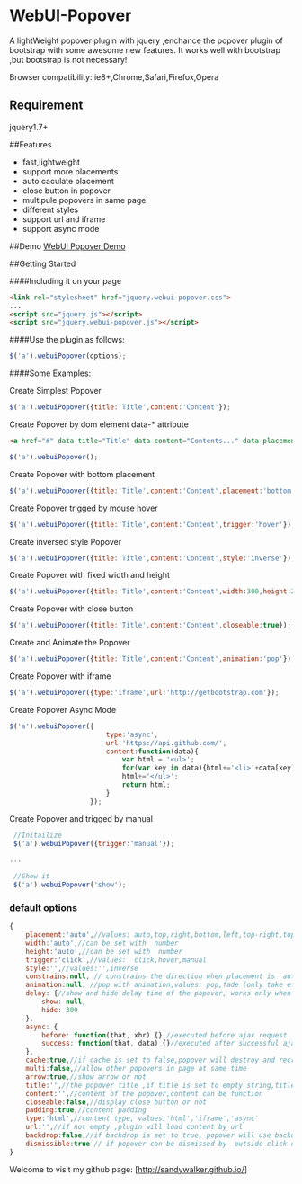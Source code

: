 WebUI-Popover
=============

A lightWeight popover plugin with jquery ,enchance the  popover plugin of bootstrap with some awesome new features. It works well with bootstrap ,but bootstrap is not necessary!


Browser compatibility: ie8+,Chrome,Safari,Firefox,Opera

## Requirement

jquery1.7+

##Features
* fast,lightweight
* support more placements
* auto caculate placement
* close button in popover
* multipule popovers in same page
* different styles
* support url and iframe
* support async mode

##Demo
[WebUI Popover Demo](http://sandywalker.github.io/webui-popover/demo/)

##Getting Started

####Including it on your page
```html
<link rel="stylesheet" href="jquery.webui-popover.css">
...
<script src="jquery.js"></script>
<script src="jquery.webui-popover.js"></script>
```

####Use the plugin as follows:

```javascript
$('a').webuiPopover(options);
```

####Some Examples:

Create  Simplest Popover
```javascript
$('a').webuiPopover({title:'Title',content:'Content'});
```

Create  Popover by dom element data-* attribute
```html
<a href="#" data-title="Title" data-content="Contents..." data-placement="right"></a>
```
```javascript
$('a').webuiPopover();
```

Create  Popover with bottom placement
```javascript
$('a').webuiPopover({title:'Title',content:'Content',placement:'bottom'});
```

Create  Popover trigged by mouse hover
```javascript
$('a').webuiPopover({title:'Title',content:'Content',trigger:'hover'});
```

Create  inversed style Popover 
```javascript
$('a').webuiPopover({title:'Title',content:'Content',style:'inverse'});
```
Create  Popover with fixed width and height
```javascript
$('a').webuiPopover({title:'Title',content:'Content',width:300,height:200});
```

Create  Popover with close button
```javascript
$('a').webuiPopover({title:'Title',content:'Content',closeable:true});
```

Create  and Animate the Popover 
```javascript
$('a').webuiPopover({title:'Title',content:'Content',animation:'pop'});
```

Create  Popover with iframe
```javascript
$('a').webuiPopover({type:'iframe',url:'http://getbootstrap.com'});
```

Create  Popover Async Mode
```javascript
$('a').webuiPopover({	
						type:'async',
						url:'https://api.github.com/',
						content:function(data){
 							var html = '<ul>';
 							for(var key in data){html+='<li>'+data[key]+'</li>';}
							html+='</ul>';
							return html;
						}	
 					});
```

Create  Popover and trigged by manual
```javascript
 //Initailize 
 $('a').webuiPopover({trigger:'manual'});

...
 
 //Show it
 $('a').webuiPopover('show');

```



### default options
```javascript
{
	placement:'auto',//values: auto,top,right,bottom,left,top-right,top-left,bottom-right,bottom-left,auto-top,auto-right,auto-bottom,auto-left
	width:'auto',//can be set with  number
	height:'auto',//can be set with  number
	trigger:'click',//values:  click,hover,manual
	style:'',//values:'',inverse
	constrains:null, // constrains the direction when placement is  auto,  values: horizontal,vertical
	animation:null, //pop with animation,values: pop,fade (only take effect in the browser which support css3 transition)
	delay: {//show and hide delay time of the popover, works only when trigger is 'hover',the value can be number or object
	    show: null,
	    hide: 300
	},
	async: {
	    before: function(that, xhr) {},//executed before ajax request
	    success: function(that, data) {}//executed after successful ajax request
	},
	cache:true,//if cache is set to false,popover will destroy and recreate
	multi:false,//allow other popovers in page at same time
	arrow:true,//show arrow or not
	title:'',//the popover title ,if title is set to empty string,title bar will auto hide
	content:'',//content of the popover,content can be function
	closeable:false,//display close button or not
	padding:true,//content padding
	type:'html',//content type, values:'html','iframe','async'
	url:'',//if not empty ,plugin will load content by url
	backdrop:false,//if backdrop is set to true, popover will use backdrop on open
	dismissible:true // if popover can be dismissed by  outside click or escape key
}
```

Welcome to visit my github page: [http://sandywalker.github.io/]





